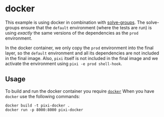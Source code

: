 # docker

This example is using docker in combination with [solve-groups](https://pixi.sh/latest/configuration/#the-environments-table).
The solve-groups ensure that the `default` environment (where the tests are run) is using *exactly* the same versions of the dependencies as the `prod` environment.

In the docker container, we only copy the `prod` environment into the final layer, so the `default` environment and all its dependencies are not included in the final image.
Also, `pixi` itself is not included in the final image and we activate the environment using `pixi -e prod shell-hook`.

## Usage
To build and run the docker container you require [`docker`](https://docs.docker.com/engine/install/)
When you have `docker` use the following commands:

```shell
docker build -t pixi-docker .
docker run -p 8000:8000 pixi-docker
```
